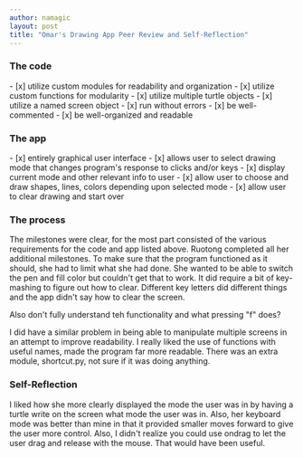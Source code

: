 ```yaml
---
author: namagic
layout: post
title: "Omar's Drawing App Peer Review and Self-Reflection"
---
```


<h3>The code</h3>
- [x] utilize custom modules for readability and organization
- [x] utilize custom functions for modularity
- [x] utilize multiple turtle objects
- [x] utilize a named screen object
- [x] run without errors
- [x] be well-commented
- [x] be well-organized and readable

<h3>The app</h3>
- [x] entirely graphical user interface
- [x] allows user to select drawing mode that changes program's response to clicks and/or keys
- [x] display current mode and other relevant info to user
- [x] allow user to choose and draw shapes, lines, colors depending upon selected mode
- [x] allow user to clear drawing and start over

<h3>The process</h3>
The milestones were clear, for the most part consisted of the various requirements for the code and app listed above. Ruotong completed all her additional milestones. To make sure that the program functioned as it should, she had to limit what she had done. She wanted to be able to switch the pen and fill color but couldn't get that to work. It did require a bit of key-mashing to figure out how to clear. Different key letters did different things and the app didn't say how to clear the screen.

Also don't fully understand teh functionality and what pressing "f" does?

I did have a similar problem in being able to manipulate multiple screens in an attempt to improve readability. I really liked the use of functions with useful names, made the program far more readable. There was an extra module, shortcut.py, not sure if it was doing anything.

<h3>Self-Reflection</h3>
I liked how she more clearly displayed the mode the user was in by having a turtle write on the screen what mode the user was in. Also, her keyboard mode was better than mine in that it provided smaller moves forward to give the user more control. Also, I didn't realize you could use ondrag to let the user drag and release with the mouse. That would have been useful.
